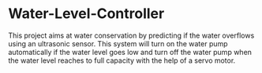 # Water-Level-Controller

This project aims at water conservation by predicting if the water overflows using an ultrasonic sensor. 
This system will turn on the water pump automatically if the water level goes low and turn off the water 
pump when the water level reaches to full capacity with the help of a servo motor.
